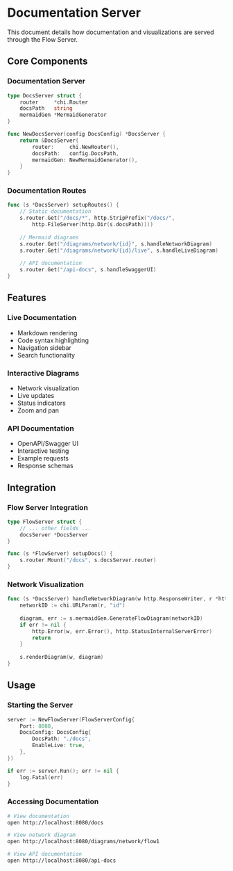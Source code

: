 # Documentation Server

This document details how documentation and visualizations are served through the Flow Server.

## Core Components

### Documentation Server
```go
type DocsServer struct {
    router     *chi.Router
    docsPath   string
    mermaidGen *MermaidGenerator
}

func NewDocsServer(config DocsConfig) *DocsServer {
    return &DocsServer{
        router:     chi.NewRouter(),
        docsPath:   config.DocsPath,
        mermaidGen: NewMermaidGenerator(),
    }
}
```

### Documentation Routes
```go
func (s *DocsServer) setupRoutes() {
    // Static documentation
    s.router.Get("/docs/*", http.StripPrefix("/docs/", 
        http.FileServer(http.Dir(s.docsPath))))
    
    // Mermaid diagrams
    s.router.Get("/diagrams/network/{id}", s.handleNetworkDiagram)
    s.router.Get("/diagrams/network/{id}/live", s.handleLiveDiagram)
    
    // API documentation
    s.router.Get("/api-docs", s.handleSwaggerUI)
}
```

## Features

### Live Documentation
- Markdown rendering
- Code syntax highlighting
- Navigation sidebar
- Search functionality

### Interactive Diagrams
- Network visualization
- Live updates
- Status indicators
- Zoom and pan

### API Documentation
- OpenAPI/Swagger UI
- Interactive testing
- Example requests
- Response schemas

## Integration

### Flow Server Integration
```go
type FlowServer struct {
    // ... other fields ...
    docsServer *DocsServer
}

func (s *FlowServer) setupDocs() {
    s.router.Mount("/docs", s.docsServer.router)
}
```

### Network Visualization
```go
func (s *DocsServer) handleNetworkDiagram(w http.ResponseWriter, r *http.Request) {
    networkID := chi.URLParam(r, "id")
    
    diagram, err := s.mermaidGen.GenerateFlowDiagram(networkID)
    if err != nil {
        http.Error(w, err.Error(), http.StatusInternalServerError)
        return
    }
    
    s.renderDiagram(w, diagram)
}
```

## Usage

### Starting the Server
```go
server := NewFlowServer(FlowServerConfig{
    Port: 8080,
    DocsConfig: DocsConfig{
        DocsPath: "./docs",
        EnableLive: true,
    },
})

if err := server.Run(); err != nil {
    log.Fatal(err)
}
```

### Accessing Documentation
```bash
# View documentation
open http://localhost:8080/docs

# View network diagram
open http://localhost:8080/diagrams/network/flow1

# View API documentation
open http://localhost:8080/api-docs
``` 